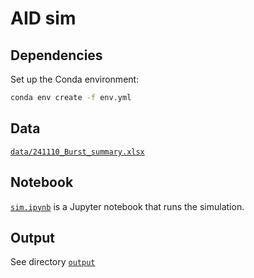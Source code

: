 # AID sim

## Dependencies

Set up the Conda environment:

```bash
conda env create -f env.yml
```

## Data

[`data/241110_Burst_summary.xlsx`](data/241110_Burst_summary.xlsx)

## Notebook

[`sim.ipynb`](sim.ipynb) is a Jupyter notebook that runs the simulation.

## Output

See directory [`output`](output/)